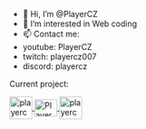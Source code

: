 - 👋 Hi, I’m @PlayerCZ
- 👀 I’m interested in Web coding
- 📫 Contact me:
-   youtube: PlayerCZ 
-   twitch: playercz007 
-   discord: playercz

  Current project: <a href="https://myssh.gq">

<a href="https://www.instagram.com/playercz_/" target="blank">
  <img align="center" src="https://save.flowerhost.tk/instagram.jpg" alt="playercz_" height="40" width="40" />
</a>

<a href="https://www.youtube.com/channel/UCiRikk7Yrnb1Uj3rt_N7hpw" target="blank">
  <img align="center" src="https://save.flowerhost.tk/youtube.jpg" alt="PlayerCZ" height="30" width="40" />
</a>

<a href="https://www.twitch.tv/playercz007" target="blank">
  <img align="center" src="https://save.flowerhost.tk/twitch.jpg" alt="playercz007" height="40" width="40" />
</a>
